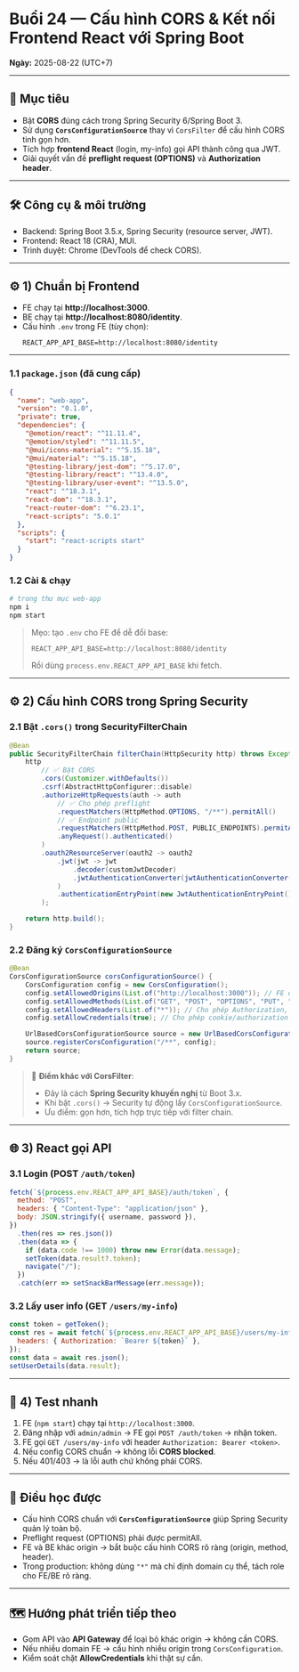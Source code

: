 # Buổi 24 — Cấu hình CORS & Kết nối Frontend React với Spring Boot

**Ngày:** 2025-08-22 (UTC+7)

---

## 🎯 Mục tiêu
- Bật **CORS** đúng cách trong Spring Security 6/Spring Boot 3.
- Sử dụng **`CorsConfigurationSource`** thay vì `CorsFilter` để cấu hình CORS tinh gọn hơn.
- Tích hợp **frontend React** (login, my-info) gọi API thành công qua JWT.
- Giải quyết vấn đề **preflight request (OPTIONS)** và **Authorization header**.

---

## 🛠 Công cụ & môi trường
- Backend: Spring Boot 3.5.x, Spring Security (resource server, JWT).
- Frontend: React 18 (CRA), MUI.
- Trình duyệt: Chrome (DevTools để check CORS).

---

## ⚙️ 1) Chuẩn bị Frontend
- FE chạy tại **http://localhost:3000**.
- BE chạy tại **http://localhost:8080/identity**.
- Cấu hình `.env` trong FE (tùy chọn):
  ```env
  REACT_APP_API_BASE=http://localhost:8080/identity
  ```

---
### 1.1 `package.json` (đã cung cấp)
```json
{
  "name": "web-app",
  "version": "0.1.0",
  "private": true,
  "dependencies": {
    "@emotion/react": "^11.11.4",
    "@emotion/styled": "^11.11.5",
    "@mui/icons-material": "^5.15.18",
    "@mui/material": "^5.15.18",
    "@testing-library/jest-dom": "^5.17.0",
    "@testing-library/react": "^13.4.0",
    "@testing-library/user-event": "^13.5.0",
    "react": "^18.3.1",
    "react-dom": "^18.3.1",
    "react-router-dom": "^6.23.1",
    "react-scripts": "5.0.1"
  },
  "scripts": {
    "start": "react-scripts start"
  }
}
```

### 1.2 Cài & chạy
```bash
# trong thư mục web-app
npm i
npm start
```

> Mẹo: tạo `.env` cho FE để dễ đổi base:
> ```
> REACT_APP_API_BASE=http://localhost:8080/identity
> ```
> Rồi dùng `process.env.REACT_APP_API_BASE` khi fetch.

---

## ⚙️ 2) Cấu hình CORS trong Spring Security

### 2.1 Bật `.cors()` trong SecurityFilterChain
```java
@Bean
public SecurityFilterChain filterChain(HttpSecurity http) throws Exception {
    http
        // ✅ Bật CORS
        .cors(Customizer.withDefaults())
        .csrf(AbstractHttpConfigurer::disable)
        .authorizeHttpRequests(auth -> auth
            // ✅ Cho phép preflight
            .requestMatchers(HttpMethod.OPTIONS, "/**").permitAll()
            // ✅ Endpoint public
            .requestMatchers(HttpMethod.POST, PUBLIC_ENDPOINTS).permitAll()
            .anyRequest().authenticated()
        )
        .oauth2ResourceServer(oauth2 -> oauth2
            .jwt(jwt -> jwt
                .decoder(customJwtDecoder)
                .jwtAuthenticationConverter(jwtAuthenticationConverter())
            )
            .authenticationEntryPoint(new JwtAuthenticationEntryPoint())
        );

    return http.build();
}
```

### 2.2 Đăng ký `CorsConfigurationSource`
```java
@Bean
CorsConfigurationSource corsConfigurationSource() {
    CorsConfiguration config = new CorsConfiguration();
    config.setAllowedOrigins(List.of("http://localhost:3000")); // FE domain
    config.setAllowedMethods(List.of("GET", "POST", "OPTIONS", "PUT", "DELETE"));
    config.setAllowedHeaders(List.of("*")); // Cho phép Authorization, Content-Type, v.v.
    config.setAllowCredentials(true); // Cho phép cookie/authorization header

    UrlBasedCorsConfigurationSource source = new UrlBasedCorsConfigurationSource();
    source.registerCorsConfiguration("/**", config);
    return source;
}
```

> 🔑 **Điểm khác với CorsFilter**:  
> - Đây là cách **Spring Security khuyến nghị** từ Boot 3.x.  
> - Khi bật `.cors()` → Security tự động lấy `CorsConfigurationSource`.  
> - Ưu điểm: gọn hơn, tích hợp trực tiếp với filter chain.  

---

## 🌐 3) React gọi API

### 3.1 Login (POST `/auth/token`)
```js
fetch(`${process.env.REACT_APP_API_BASE}/auth/token`, {
  method: "POST",
  headers: { "Content-Type": "application/json" },
  body: JSON.stringify({ username, password }),
})
  .then(res => res.json())
  .then(data => {
    if (data.code !== 1000) throw new Error(data.message);
    setToken(data.result?.token);
    navigate("/");
  })
  .catch(err => setSnackBarMessage(err.message));
```

### 3.2 Lấy user info (GET `/users/my-info`)
```js
const token = getToken();
const res = await fetch(`${process.env.REACT_APP_API_BASE}/users/my-info`, {
  headers: { Authorization: `Bearer ${token}` },
});
const data = await res.json();
setUserDetails(data.result);
```

---

## 🧪 4) Test nhanh

1. FE (`npm start`) chạy tại `http://localhost:3000`.  
2. Đăng nhập với `admin/admin` → FE gọi `POST /auth/token` → nhận token.  
3. FE gọi `GET /users/my-info` với header `Authorization: Bearer <token>`.  
4. Nếu config CORS chuẩn → không lỗi **CORS blocked**.  
5. Nếu 401/403 → là lỗi auth chứ không phải CORS.

---

## 📌 Điều học được
- Cấu hình CORS chuẩn với **`CorsConfigurationSource`** giúp Spring Security quản lý toàn bộ.  
- Preflight request (OPTIONS) phải được permitAll.  
- FE và BE khác origin → bắt buộc cấu hình CORS rõ ràng (origin, method, header).  
- Trong production: không dùng `"*"` mà chỉ định domain cụ thể, tách role cho FE/BE rõ ràng.  

---

## 🗺️ Hướng phát triển tiếp theo
- Gom API vào **API Gateway** để loại bỏ khác origin → không cần CORS.  
- Nếu nhiều domain FE → cấu hình nhiều origin trong `CorsConfiguration`.  
- Kiểm soát chặt **AllowCredentials** khi thật sự cần.

